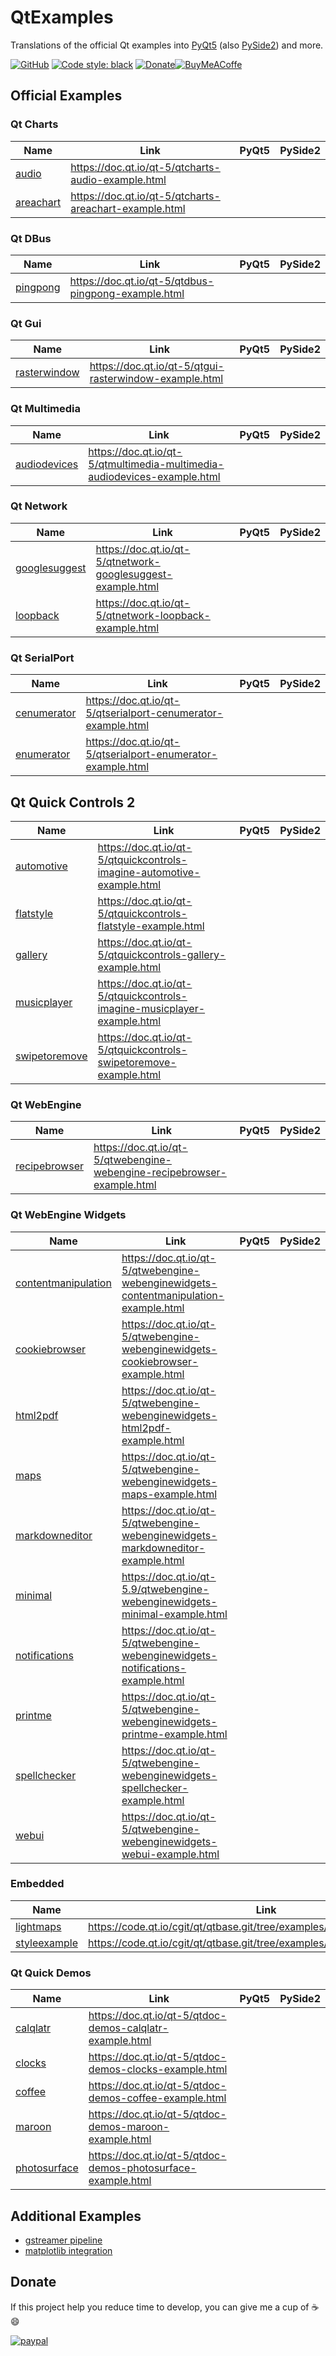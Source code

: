 # QtExamples
Translations of the official Qt examples into [PyQt5](https://pypi.org/project/PyQt5/) (also [PySide2](https://pypi.org/project/PySide2/)) and more.

 [![GitHub](https://img.shields.io/github/license/eyllanesc/QtExamples.svg)](https://github.com/eyllanesc/QtExamples/blob/master/LICENSE) [![Code style: black](https://img.shields.io/badge/code%20style-black-000000.svg)](https://github.com/psf/black) [![Donate](https://img.shields.io/badge/donate-PayPal-blue.svg?logo=paypal)](https://www.paypal.me/eyllanesc)[![BuyMeACoffe](https://www.buymeacoffee.com/assets/img/custom_images/orange_img.png)](https://www.buymeacoffee.com/eyllanesc)

## Official Examples

### Qt Charts

| Name                                   | Link                                                   | PyQt5 | PySide2 |
| -------------------------------------- | ------------------------------------------------------ | :---: | :-----: |
| [audio](official/charts/audio)         | https://doc.qt.io/qt-5/qtcharts-audio-example.html     |       |         |
| [areachart](official/charts/areachart) | https://doc.qt.io/qt-5/qtcharts-areachart-example.html |       |         |

### Qt DBus

| Name                               | Link                                                | PyQt5 | PySide2 |
| ---------------------------------- | --------------------------------------------------- | :---: | :-----: |
| [pingpong](official/dbus/pingpong) | https://doc.qt.io/qt-5/qtdbus-pingpong-example.html |       |         |


### Qt Gui

| Name                                      | Link                                                   | PyQt5 | PySide2 |
| ----------------------------------------- | ------------------------------------------------------ | :---: | :-----: |
| [rasterwindow](official/gui/rasterwindow) | https://doc.qt.io/qt-5/qtgui-rasterwindow-example.html |       |         |

### Qt Multimedia

| Name                                             | Link                                                                     | PyQt5 | PySide2 |
| ------------------------------------------------ | ------------------------------------------------------------------------ | :---: | :-----: |
| [audiodevices](official/multimedia/audiodevices) | https://doc.qt.io/qt-5/qtmultimedia-multimedia-audiodevices-example.html |       |         |

### Qt Network

| Name                                            | Link                                                        | PyQt5 | PySide2 |
| ----------------------------------------------- | ----------------------------------------------------------- | :---: | :-----: |
| [googlesuggest](official/network/googlesuggest) | https://doc.qt.io/qt-5/qtnetwork-googlesuggest-example.html |       |         |
| [loopback](official/network/loopback)           | https://doc.qt.io/qt-5/qtnetwork-loopback-example.html      |       |         |

### Qt SerialPort

| Name                                           | Link                                                         | PyQt5 | PySide2 |
| ---------------------------------------------- | ------------------------------------------------------------ | :---: | :-----: |
| [cenumerator](official/serialport/cenumerator) | https://doc.qt.io/qt-5/qtserialport-cenumerator-example.html |       |         |
| [enumerator](official/serialport/enumerator)   | https://doc.qt.io/qt-5/qtserialport-enumerator-example.html  |       |         |

## Qt Quick Controls 2

| Name                                                       | Link                                                                    | PyQt5 | PySide2 |
| ---------------------------------------------------------- | ----------------------------------------------------------------------- | :---: | :-----: |
| [automotive](official/quickcontrols2/imagine/automotive)   | https://doc.qt.io/qt-5/qtquickcontrols-imagine-automotive-example.html  |       |         |
| [flatstyle](official/quickcontrols2/flatstyle)             | https://doc.qt.io/qt-5/qtquickcontrols-flatstyle-example.html           |       |         |
| [gallery](official/quickcontrols2/gallery)                 | https://doc.qt.io/qt-5/qtquickcontrols-gallery-example.html             |       |         |
| [musicplayer](official/quickcontrols2/imagine/musicplayer) | https://doc.qt.io/qt-5/qtquickcontrols-imagine-musicplayer-example.html |       |         |
| [swipetoremove](official/quickcontrols2/swipetoremove)     | https://doc.qt.io/qt-5/qtquickcontrols-swipetoremove-example.html       |       |         |

### Qt WebEngine

| Name                                              | Link                                                                    | PyQt5 | PySide2 |
| ------------------------------------------------- | ----------------------------------------------------------------------- | :---: | :-----: |
| [recipebrowser](official/webengine/recipebrowser) | https://doc.qt.io/qt-5/qtwebengine-webengine-recipebrowser-example.html |       |         |

### Qt WebEngine Widgets


| Name                                                                 | Link                                                                                 | PyQt5 | PySide2 |
| -------------------------------------------------------------------- | ------------------------------------------------------------------------------------ | :---: | :-----: |
| [contentmanipulation](official/webenginewidgets/contentmanipulation) | https://doc.qt.io/qt-5/qtwebengine-webenginewidgets-contentmanipulation-example.html |       |         |
| [cookiebrowser](official/webenginewidgets/cookiebrowser)             | https://doc.qt.io/qt-5/qtwebengine-webenginewidgets-cookiebrowser-example.html       |       |         |
| [html2pdf](official/webenginewidgets/html2pdf)                       | https://doc.qt.io/qt-5/qtwebengine-webenginewidgets-html2pdf-example.html            |       |         |
| [maps](official/webenginewidgets/maps)                               | https://doc.qt.io/qt-5/qtwebengine-webenginewidgets-maps-example.html                |       |         |
| [markdowneditor](official/webenginewidgets/markdowneditor)           | https://doc.qt.io/qt-5/qtwebengine-webenginewidgets-markdowneditor-example.html      |       |         |
| [minimal](official/webenginewidgets/minimal)                         | https://doc.qt.io/qt-5.9/qtwebengine-webenginewidgets-minimal-example.html           |       |         |
| [notifications](official/webenginewidgets/notifications)             | https://doc.qt.io/qt-5/qtwebengine-webenginewidgets-notifications-example.html       |       |         |
| [printme](official/webenginewidgets/printme)                         | https://doc.qt.io/qt-5/qtwebengine-webenginewidgets-printme-example.html             |       |         |
| [spellchecker](official/webenginewidgets/spellchecker)               | https://doc.qt.io/qt-5/qtwebengine-webenginewidgets-spellchecker-example.html        |       |         |
| [webui](official/webenginewidgets/webui)                             | https://doc.qt.io/qt-5/qtwebengine-webenginewidgets-webui-example.html               |       |         |


### Embedded

| Name                                           | Link                                                                      | PyQt5 | PySide2 |
| ---------------------------------------------- | ------------------------------------------------------------------------- | :---: | :-----: |
| [lightmaps](official/embedded/lightmaps)       | https://code.qt.io/cgit/qt/qtbase.git/tree/examples/embedded/lightmaps    |       |         |
| [styleexample](official/embedded/styleexample) | https://code.qt.io/cgit/qt/qtbase.git/tree/examples/embedded/styleexample |       |         |


### Qt Quick Demos

| Name                                        | Link                                                         | PyQt5 | PySide2 |
| ------------------------------------------- | ------------------------------------------------------------ | :---: | :-----: |
| [calqlatr](official/demos/calqlatr)         | https://doc.qt.io/qt-5/qtdoc-demos-calqlatr-example.html     |       |         |
| [clocks](official/demos/clocks)             | https://doc.qt.io/qt-5/qtdoc-demos-clocks-example.html       |       |         |
| [coffee](official/demos/coffee)             | https://doc.qt.io/qt-5/qtdoc-demos-coffee-example.html       |       |         |
| [maroon](official/demos/maroon)             | https://doc.qt.io/qt-5/qtdoc-demos-maroon-example.html       |       |         |
| [photosurface](official/demos/photosurface) | https://doc.qt.io/qt-5/qtdoc-demos-photosurface-example.html |       |         |

## Additional Examples

* [gstreamer pipeline](others/gst_pipeline)
* [matplotlib integration](others/matplotlib)

## Donate

If this project help you reduce time to develop, you can give me a cup of :coffee: :smile:

[![paypal](https://www.paypalobjects.com/en_US/i/btn/btn_donateCC_LG.gif)](https://www.paypal.me/eyllanesc)
